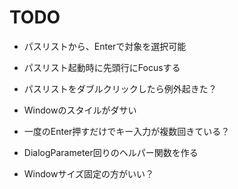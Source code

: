 ﻿# TODO
- パスリストから、Enterで対象を選択可能
- パスリスト起動時に先頭行にFocusする
- パスリストをダブルクリックしたら例外起きた？

- Windowのスタイルがダサい
- 一度のEnter押すだけでキー入力が複数回きている？
- DialogParameter回りのヘルパー関数を作る
- Windowサイズ固定の方がいい？
